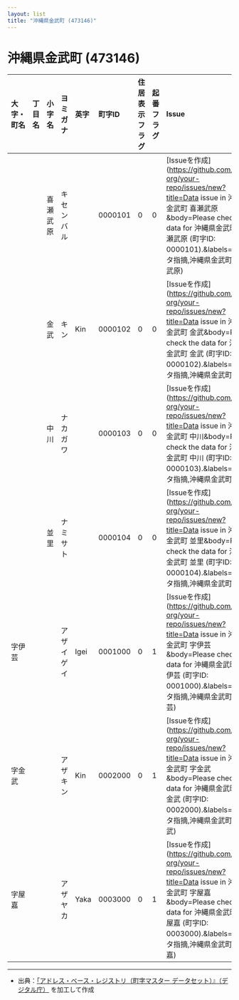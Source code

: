```yaml
---
layout: list
title: "沖縄県金武町 (473146)"
---
```


# 沖縄県金武町 (473146)

| 大字・町名 | 丁目名 | 小字名 | ヨミガナ | 英字 | 町字ID | 住居表示フラグ | 起番フラグ | Issue |
|:---|:---|:---|:---|:---|:---|:---|:---|:---|
|  |  | 喜瀬武原 |   キセンバル |  | 0000101 | 0 | 0 | [Issueを作成](https://github.com/your-org/your-repo/issues/new?title=Data issue in 沖縄県金武町   喜瀬武原&body=Please check the data for 沖縄県金武町   喜瀬武原 (町字ID: 0000101).&labels=データ指摘,沖縄県金武町喜瀬武原) |
|  |  | 金武 |   キン | Kin | 0000102 | 0 | 0 | [Issueを作成](https://github.com/your-org/your-repo/issues/new?title=Data issue in 沖縄県金武町   金武&body=Please check the data for 沖縄県金武町   金武 (町字ID: 0000102).&labels=データ指摘,沖縄県金武町金武) |
|  |  | 中川 |   ナカガワ |  | 0000103 | 0 | 0 | [Issueを作成](https://github.com/your-org/your-repo/issues/new?title=Data issue in 沖縄県金武町   中川&body=Please check the data for 沖縄県金武町   中川 (町字ID: 0000103).&labels=データ指摘,沖縄県金武町中川) |
|  |  | 並里 |   ナミサト |  | 0000104 | 0 | 0 | [Issueを作成](https://github.com/your-org/your-repo/issues/new?title=Data issue in 沖縄県金武町   並里&body=Please check the data for 沖縄県金武町   並里 (町字ID: 0000104).&labels=データ指摘,沖縄県金武町並里) |
| 字伊芸 |  |  | アザイゲイ   | Igei | 0001000 | 0 | 1 | [Issueを作成](https://github.com/your-org/your-repo/issues/new?title=Data issue in 沖縄県金武町 字伊芸  &body=Please check the data for 沖縄県金武町 字伊芸   (町字ID: 0001000).&labels=データ指摘,沖縄県金武町字伊芸) |
| 字金武 |  |  | アザキン   | Kin | 0002000 | 0 | 1 | [Issueを作成](https://github.com/your-org/your-repo/issues/new?title=Data issue in 沖縄県金武町 字金武  &body=Please check the data for 沖縄県金武町 字金武   (町字ID: 0002000).&labels=データ指摘,沖縄県金武町字金武) |
| 字屋嘉 |  |  | アザヤカ   | Yaka | 0003000 | 0 | 1 | [Issueを作成](https://github.com/your-org/your-repo/issues/new?title=Data issue in 沖縄県金武町 字屋嘉  &body=Please check the data for 沖縄県金武町 字屋嘉   (町字ID: 0003000).&labels=データ指摘,沖縄県金武町字屋嘉) |

---

- 出典：[「アドレス・ベース・レジストリ（町字マスター データセット）』（デジタル庁）](https://www.digital.go.jp/policies/base_registry_address/) を加工して作成